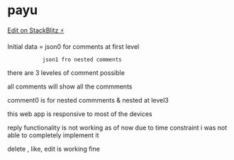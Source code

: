 # payu

[Edit on StackBlitz ⚡️](https://stackblitz.com/edit/payu)


Initial data = json0 for comments at first level

               json1 fro nested comments 

there are 3 leveles of comment possible

all comments will show all the commments 

comment0 is for nested commments & nested at level3

this web app is responsive to most of the devices

reply functionality is not working as of now due to time constraint i was not able to completely implement it

delete , like, edit is working fine